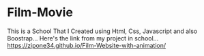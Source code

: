 # Film-Movie
This is a School That I Created using Html, Css, Javascript and also Boostrap... 
Here's the link from my project in school...
https://zipone34.github.io/Film-Website-with-animation/
